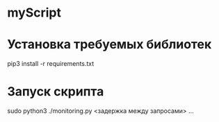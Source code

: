 # myScript

# Установка требуемых библиотек
pip3 install -r requirements.txt

# Запуск скрипта
sudo python3 ./monitoring.py <задержка между запросами> <url1> <url2> <url3> ...
